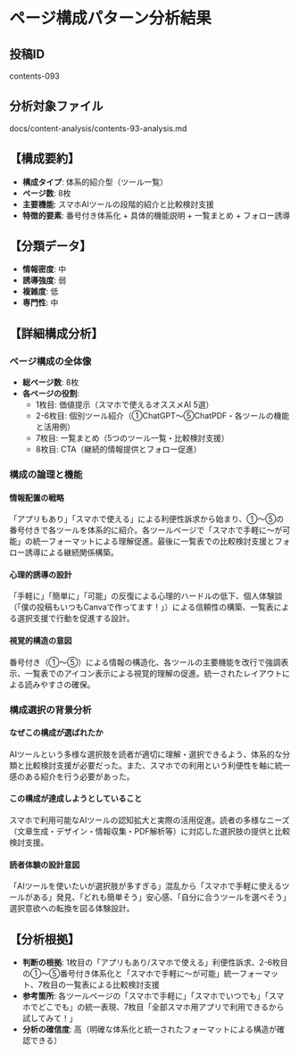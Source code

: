 # ページ構成パターン分析結果

## 投稿ID
contents-093

## 分析対象ファイル
docs/content-analysis/contents-93-analysis.md

## 【構成要約】
- **構成タイプ**: 体系的紹介型（ツール一覧）
- **ページ数**: 8枚
- **主要機能**: スマホAIツールの段階的紹介と比較検討支援
- **特徴的要素**: 番号付き体系化 + 具体的機能説明 + 一覧まとめ + フォロー誘導

## 【分類データ】
- **情報密度**: 中
- **誘導強度**: 弱
- **複雑度**: 低
- **専門性**: 中

## 【詳細構成分析】

### ページ構成の全体像
- **総ページ数**: 8枚
- **各ページの役割**:
  - 1枚目: 価値提示（スマホで使えるオススメAI 5選）
  - 2-6枚目: 個別ツール紹介（①ChatGPT〜⑤ChatPDF・各ツールの機能と活用例）
  - 7枚目: 一覧まとめ（5つのツール一覧・比較検討支援）
  - 8枚目: CTA（継続的情報提供とフォロー促進）

### 構成の論理と機能

#### 情報配置の戦略
「アプリもあり」「スマホで使える」による利便性訴求から始まり、①〜⑤の番号付きで各ツールを体系的に紹介。各ツールページで「スマホで手軽に〜が可能」の統一フォーマットによる理解促進。最後に一覧表での比較検討支援とフォロー誘導による継続関係構築。

#### 心理的誘導の設計
「手軽に」「簡単に」「可能」の反復による心理的ハードルの低下、個人体験談（「僕の投稿もいつもCanvaで作ってます！」）による信頼性の構築、一覧表による選択支援で行動を促進する設計。

#### 視覚的構造の意図
番号付き（①〜⑤）による情報の構造化、各ツールの主要機能を改行で強調表示、一覧表でのアイコン表示による視覚的理解の促進。統一されたレイアウトによる読みやすさの確保。

### 構成選択の背景分析

#### なぜこの構成が選ばれたか
AIツールという多様な選択肢を読者が適切に理解・選択できるよう、体系的な分類と比較検討支援が必要だった。また、スマホでの利用という利便性を軸に統一感のある紹介を行う必要があった。

#### この構成が達成しようとしていること
スマホで利用可能なAIツールの認知拡大と実際の活用促進。読者の多様なニーズ（文章生成・デザイン・情報収集・PDF解析等）に対応した選択肢の提供と比較検討支援。

#### 読者体験の設計意図
「AIツールを使いたいが選択肢が多すぎる」混乱から「スマホで手軽に使えるツールがある」発見、「どれも簡単そう」安心感、「自分に合うツールを選べそう」選択意欲への転換を図る体験設計。

## 【分析根拠】
- **判断の根拠**: 1枚目の「アプリもあり/スマホで使える」利便性訴求、2-6枚目の①〜⑤番号付き体系化と「スマホで手軽に〜が可能」統一フォーマット、7枚目の一覧表による比較検討支援
- **参考箇所**: 各ツールページの「スマホで手軽に」「スマホでいつでも」「スマホでどこでも」の統一表現、7枚目「全部スマホ用アプリで利用できるから試してみて！」
- **分析の確信度**: 高（明確な体系化と統一されたフォーマットによる構造が確認できる）
